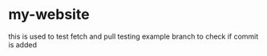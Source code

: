 # my-website

this is used to test fetch and pull
testing example branch
to check if commit is added
